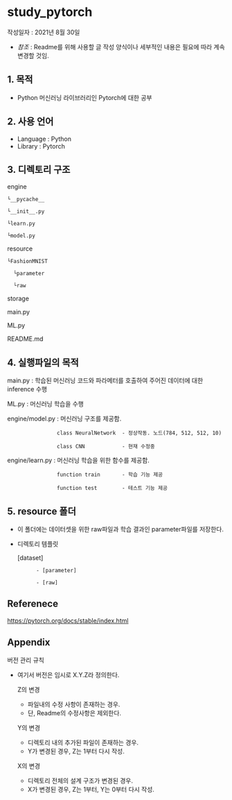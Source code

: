 # study_pytorch
작성일자 : 2021년 8월 30일

- *참조* : Readme를 위해 사용할 글 작성 양식이나 세부적인 내용은 필요에 따라 계속 변경할 것임.

## 1. 목적
- Python 머신러닝 라이브러리인 Pytorch에 대한 공부

## 2. 사용 언어
- Language : Python
- Library : Pytorch

## 3. 디렉토리 구조

  engine 
  
    └__pycache__
    
    └__init__.py
    
    └learn.py
    
    └model.py
    
  resource
  
    └FashionMNIST
    
      └parameter
      
      └raw
      
  storage
  
  main.py
  
  ML.py
  
  README.md
  

## 4. 실행파일의 목적

  main.py : 학습된 머신러닝 코드와 파라메터를 호출하여 주어진 데이터에 대한 inference 수행
  
  ML.py : 머신러닝 학습을 수행
  
  engine/model.py : 머신러닝 구조를 제공함.
  
                    class NeuralNetwork  - 정상작동. 노드(784, 512, 512, 10)
                    
                    class CNN            - 현재 수정중
                    
  engine/learn.py : 머신러닝 학습을 위한 함수를 제공함.
  
                    function train       - 학습 기능 제공
                    
                    function test        - 테스트 기능 제공
                    

## 5. resource 폴더

  - 이 폴더에는 데이터셋을 위한 raw파일과 학습 결과인 parameter파일를 저장한다.

  - 디렉토리 템플릿

    [dataset] 
    
              - [parameter]
    
              - [raw]



## Referenece

https://pytorch.org/docs/stable/index.html


## Appendix

버전 관리 규칙

- 여기서 버전은 임시로 X.Y.Z라 정의한다.

  Z의 변경
    - 파일내의 수정 사항이 존재하는 경우.
    - 단, Readme의 수정사항은 제외한다.
    
  Y의 변경
    - 디렉토리 내의 추가된 파일이 존재하는 경우.
    - Y가 변경된 경우, Z는 1부터 다시 작성.
    
  X의 변경
    - 디렉토리 전체의 설계 구조가 변경된 경우.
    - X가 변경된 경우, Z는 1부터, Y는 0부터 다시 작성.

